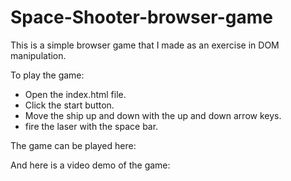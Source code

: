 # Space-Shooter-browser-game

This is a simple browser game that I made as an exercise in DOM manipulation.

To play the game:
  - Open the index.html file.
  - Click the start button.
  - Move the ship up and down with the up and down arrow keys.
  - fire the laser with the space bar.
  
  The game can be played here: 
  

And here is a video demo of the game: 

 
